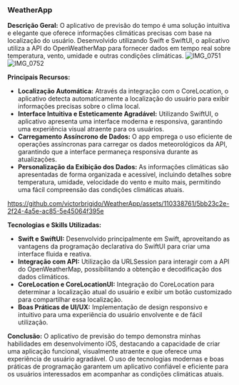 ### WeatherApp

**Descrição Geral:**
O aplicativo de previsão do tempo é uma solução intuitiva e elegante que oferece informações climáticas precisas com base na localização do usuário. Desenvolvido utilizando Swift e SwiftUI, o aplicativo utiliza a API do OpenWeatherMap para fornecer dados em tempo real sobre temperatura, vento, umidade e outras condições climáticas.
![IMG_0751](https://github.com/victorbrigido/WeatherApp/assets/110338761/57f5ac2d-a93a-4d87-bf90-b971e7b9e91a)
![IMG_0752](https://github.com/victorbrigido/WeatherApp/assets/110338761/2deb51d0-b994-4a5c-b5f9-10c941e41a44)

**Principais Recursos:**
- **Localização Automática:** Através da integração com o CoreLocation, o aplicativo detecta automaticamente a localização do usuário para exibir informações precisas sobre o clima local.
- **Interface Intuitiva e Esteticamente Agradável:** Utilizando SwiftUI, o aplicativo apresenta uma interface moderna e responsiva, garantindo uma experiência visual atraente para os usuários.
- **Carregamento Assíncrono de Dados:** O app emprega o uso eficiente de operações assíncronas para carregar os dados meteorológicos da API, garantindo que a interface permaneça responsiva durante as atualizações.
- **Personalização da Exibição dos Dados:** As informações climáticas são apresentadas de forma organizada e acessível, incluindo detalhes sobre temperatura, umidade, velocidade do vento e muito mais, permitindo uma fácil compreensão das condições climáticas atuais.

https://github.com/victorbrigido/WeatherApp/assets/110338761/5bb23c2e-2f24-4a5e-ac85-5e45064f395e

**Tecnologias e Skills Utilizadas:**
- **Swift e SwiftUI:** Desenvolvido principalmente em Swift, aproveitando as vantagens da programação declarativa do SwiftUI para criar uma interface fluida e reativa.
- **Integração com API:** Utilização da URLSession para interagir com a API do OpenWeatherMap, possibilitando a obtenção e decodificação dos dados climáticos.
- **CoreLocation e CoreLocationUI:** Integração do CoreLocation para determinar a localização atual do usuário e exibir um botão customizado para compartilhar essa localização.
- **Boas Práticas de UI/UX:** Implementação de design responsivo e intuitivo para uma experiência do usuário envolvente e de fácil utilização.

**Conclusão:**
O aplicativo de previsão do tempo demonstra minhas habilidades em desenvolvimento iOS, destacando a capacidade de criar uma aplicação funcional, visualmente atraente e que oferece uma experiência de usuário agradável. O uso de tecnologias modernas e boas práticas de programação garantem um aplicativo confiável e eficiente para os usuários interessados em acompanhar as condições climáticas atuais.
